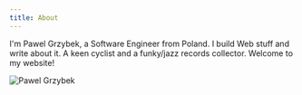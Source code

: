 ```yaml
---
title: About
---
```


I'm Pawel Grzybek, a Software Engineer from Poland. I build Web stuff and write about it. A keen cyclist and a funky/jazz records collector. Welcome to my website!

![Pawel Grzybek](/photos/about.jpg)
